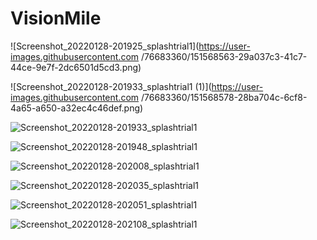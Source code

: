 # VisionMile

![Screenshot_20220128-201925_splashtrial1](https://user-images.githubusercontent.com
/76683360/151568563-29a037c3-41c7-44ce-9e7f-2dc6501d5cd3.png)

![Screenshot_20220128-201933_splashtrial1 (1)](https://user-images.githubusercontent.com
/76683360/151568578-28ba704c-6cf8-4a65-a650-a32ec4c46def.png)

![Screenshot_20220128-201933_splashtrial1](https://user-images.githubusercontent.com/76683360/151568583-bfcd7769-d7e3-43f5-9647-79a4224141c2.png)

![Screenshot_20220128-201948_splashtrial1](https://user-images.githubusercontent.com/76683360/151568586-ac8715fd-cefc-4287-8676-248238b0e10d.png)

![Screenshot_20220128-202008_splashtrial1](https://user-images.githubusercontent.com/76683360/151568591-0f015e36-831d-4fda-b932-ddd66b72f409.png)

![Screenshot_20220128-202035_splashtrial1](https://user-images.githubusercontent.com/76683360/151568595-9eae4a41-ff69-42f8-8456-ede74df7569c.png)

![Screenshot_20220128-202051_splashtrial1](https://user-images.githubusercontent.com/76683360/151568601-50d0d3b9-b389-4531-beb4-235bf5d74051.png)

![Screenshot_20220128-202108_splashtrial1](https://user-images.githubusercontent.com/76683360/151568604-28af5e76-619a-48d5-ac14-673ce5a236a2.png)
